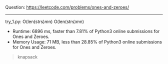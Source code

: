 Question: https://leetcode.com/problems/ones-and-zeroes/

---

try_1.py: O(len(strs)*m*n) O(len(strs)*m*n)

* Runtime: 6896 ms, faster than 7.81% of Python3 online submissions for Ones and Zeroes.
* Memory Usage: 71 MB, less than 28.85% of Python3 online submissions for Ones and Zeroes.

> knapsack
